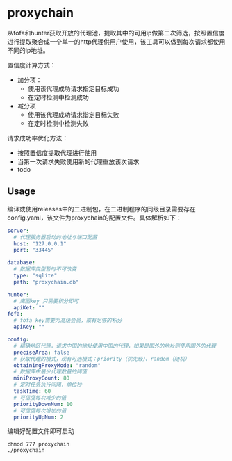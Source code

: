 # proxychain
从fofa和hunter获取开放的代理池，提取其中的可用ip做第二次筛选，按照置信度进行提取聚合成一个单一的http代理供用户使用，该工具可以做到每次请求都使用不同的ip地址。


置信度计算方式：

- 加分项：
  - 使用该代理成功请求指定目标成功
  - 在定时检测中检测成功
- 减分项
  - 使用该代理成功请求指定目标失败
  - 在定时检测中检测失败

请求成功率优化方法：
 - 按照置信度提取代理进行使用
 - 当第一次请求失败使用新的代理重放该次请求
 - todo

## Usage

编译或使用releases中的二进制包，在二进制程序的同级目录需要存在config.yaml，该文件为proxychain的配置文件。具体解析如下：
```yaml
server:
  # 代理服务器启动的地址与端口配置
  host: "127.0.0.1"
  port: "33445"

database:
  # 数据库类型暂时不可改变
  type: "sqlite"
  path: "proxychain.db"

hunter:
  # 鹰图key 只需要积分即可
  apiKet: ""
fofa:
  # fofa key需要为高级会员，或有足够的积分
  apiKey: ""

config:
  # 精确地区代理，请求中国的地址使用中国的代理，如果是国外的地址则使用国外的代理
  preciseArea: false
  # 获取代理的模式，现有可选模式：priority（优先级）、random（随机）
  obtainingProxyMode: "random"
  # 数据库中最少代理数量的阈值
  miniProxyCount: 80
  # 定时任务执行间隔，单位秒
  taskTime: 60
  # 可信度每次减少的值
  priorityDownNum: 10
  # 可信度每次增加的值
  priorityUpNum: 2
```

编辑好配置文件即可启动
```
chmod 777 proxychain
./proxychain
```